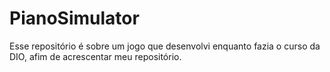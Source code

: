 # PianoSimulator
Esse repositório é sobre um jogo que desenvolvi enquanto fazia o curso da DIO, afim de acrescentar meu repositório.
